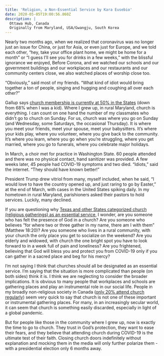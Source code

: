 ```yaml
---
title: 'Religion, a Non-Essential Service by Kara Eusebio'
date: 2020-05-05T19:00:56.860Z
description: |
  Ottawa Hub, Canada
  Originally from Maryland, USA/Gwangju, South Korea
---
```

Nearly two months ago, when we realized that coronavirus was no longer just an issue for China, or just for Asia, or even just for Europe, and we told each other, “hey, take your office plant home, we might be home for a month” or “I guess I’ll see you for drinks in a few weeks,” with the blissful ignorance we enjoyed, Before Corona, and we watched our schools and our government buildings and our workplaces and our restaurants and our community centers close, we also watched places of worship close too.

“Obviously,” said most of my friends. “What kind of idiot would bring together a ton of people, singing and hugging and coughing all over each other?”

Gallup says [church membership is currently at 50% in the States](https://news.gallup.com/poll/248837/church-membership-down-sharply-past-two-decades.aspx) (down from 68% when I was a kid). Where I grew up, in rural Maryland, church is everything. I can count on one hand the number of my classmates who didn’t go to church on Sunday. For us, church was where you go on Sunday (and Wednesday, some Saturdays, the occasional Thursday). It is where you meet your friends, meet your spouse, meet your babysitters. It’s where your kids play, where you volunteer, where you give back to the community. It’s where you learn, where you go when you’re struggling, where you get married, where you go to funerals, where you celebrate major holidays.

In March, a choir met for practice in Washington State. 60 people attended and there was no physical contact, hand sanitizer was provided. A few weeks later, 45 people had COVID-19 symptoms and two died. “Idiots,” said the internet. “They should have known better!”

President Trump drew vitriol from many, myself included, when he said, “I would love to have the country opened up, and just raring to go by Easter,” at the end of March, with cases in the United States spiking daily. In my hometown in rural Maryland, parishioners asked their pastors to hold services. Luckily, many declined.

If you are questioning why [Texas and other States categorized church (religious gatherings) as an essential service](https://www.usatoday.com/story/news/factcheck/2020/04/08/covid-19-fact-check-yes-religious-services-essential-texas/2966244001/), I wonder, are you someone who has felt the presence of God in a church? Are you someone who believes “for where two or three gather in my name, there am I with them” (Matthew 18:20)? Are you someone who lives in a rural community, with your church the only place you get to socialize on the weekend? Are you elderly and widowed, with church the one bright spot you have to look forward to in a week full of pain and loneliness? Are you frightened, believing that God will bless you and protect you from COVID-19 only if you can gather in a sacred place and beg for his mercy?

I’m not saying I think that churches should all be designated as an essential service. I’m saying that the situation is more complicated than people (on both sides) think it is. I think we are neglecting to consider the broader implications. It is obvious to many people that workplaces and schools are gathering places and play an instrumental role in our social life. People in my broadly non-religious society in Canada ([only 20% attend church regularly](https://www.pewresearch.org/fact-tank/2019/07/01/5-facts-about-religion-in-canada/)) seem very quick to say that church is not one of these important or instrumental gathering places. For many, in an increasingly secular world, it can seem that church is something easily discarded, especially in light of a global pandemic.

But for people like those in the community where I grew up, now is exactly the time to go to church. They trust in God’s protection, they want to ease their fears, and they believe that attending church during COVID-19 is the ultimate test of their faith. Closing church doors indefinitely without explanation and mocking them in the media will only further polarize them - with a presidential election only 6 months away.
